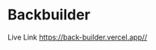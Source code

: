
# Backbuilder

Live Link <a href="https://back-builder.vercel.app/">https://back-builder.vercel.app//</a>
